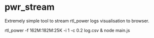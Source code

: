 # pwr_stream

Extremely simple tool to stream rtl_power logs visualisation to browser.

rtl_power -f 162M:182M:25K -i 1 -c 0.2 log.csv &
node main.js

